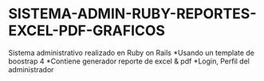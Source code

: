 # SISTEMA-ADMIN-RUBY-REPORTES-EXCEL-PDF-GRAFICOS
Sistema administrativo realizado en Ruby on Rails
*Usando un template de boostrap 4
*Contiene generador reporte de excel & pdf
*Login, Perfil del administrador
